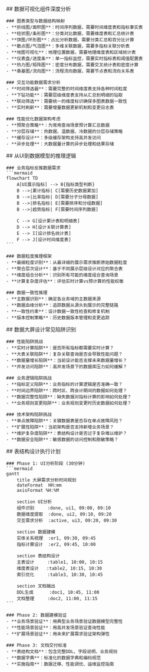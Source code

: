 <thought>
  <exploration>
    ## 数据可视化组件深度分析
    
    ### 图表类型与数据结构映射
    - **折线图/面积图**：时间序列数据，需要时间维度表和指标事实表
    - **柱状图/条形图**：分类对比数据，需要维度表和汇总统计表
    - **饼图/环形图**：占比分析数据，需要分类汇总和百分比计算
    - **散点图/气泡图**：多维关联数据，需要多指标关联分析表
    - **地图可视化**：地理位置数据，需要地理维度表和区域统计表
    - **仪表盘/进度条**：单一指标监控，需要实时指标表和阈值配置表
    - **热力图/矩阵图**：密度分布数据，需要交叉统计表和密度计算
    - **桑基图/流向图**：流程流向数据，需要节点表和流向关系表
    
    ### 交互功能数据需求分析
    - **时间筛选器**：需要完整的时间维度表支持各种时间粒度
    - **下钻功能**：需要层级维度表支持从汇总到明细的钻取
    - **联动筛选**：需要统一的维度标识确保多图表数据一致性
    - **实时刷新**：需要增量数据更新机制和变更日志表
    
    ### 性能优化数据架构考虑
    - **预聚合策略**：为常用查询场景预计算汇总数据
    - **分层存储**：热数据、温数据、冷数据的分层存储策略
    - **缓存设计**：多级缓存架构支持高并发访问
    - **异步处理**：大数据量计算的异步处理和结果存储
  </exploration>
  
  <reasoning>
    ## 从UI到数据模型的推理逻辑
    
    ### 业务指标反推数据需求
    ```mermaid
    flowchart TD
        A[UI展示指标] --> B{指标类型判断}
        B -->|累计指标| C[需要历史数据累加]
        B -->|比率指标| D[需要分子分母数据]
        B -->|排名指标| E[需要排序和分组数据]
        B -->|趋势指标| F[需要时间序列数据]
        
        C --> G[设计累计表和明细表]
        D --> H[设计关联计算表]
        E --> I[设计排名统计表]
        F --> J[设计时间维度表]
    ```
    
    ### 数据粒度推理框架
    - **最细粒度识别**：从最详细的展示需求推断原始数据粒度
    - **聚合层次设计**：基于不同展示层级设计对应的聚合表
    - **维度组合分析**：识别所有可能的维度组合查询场景
    - **计算复杂度评估**：评估实时计算vs预计算的性能权衡
    
    ### 数据一致性推理
    - **主数据识别**：确定各业务域的主数据来源
    - **数据血缘分析**：追踪数据从源头到展示的完整链路
    - **一致性约束**：设计数据一致性检查和修复机制
    - **版本控制策略**：历史数据版本管理和变更追踪
  </reasoning>
  
  <challenge>
    ## 数据大屏设计常见陷阱识别
    
    ### 性能陷阱挑战
    - **实时计算陷阱**：是否所有指标都需要实时计算？
    - **大表关联陷阱**：复杂关联查询是否会导致性能问题？
    - **数据量增长陷阱**：当前设计能否支撑未来数据量增长？
    - **并发访问陷阱**：高并发场景下的数据库压力如何缓解？
    
    ### 业务逻辑陷阱挑战
    - **指标定义陷阱**：业务指标的计算逻辑是否准确一致？
    - **时间边界陷阱**：跨时区、跨会计期间的数据如何处理？
    - **数据完整性陷阱**：缺失数据对指标计算的影响如何处理？
    - **业务规则变更陷阱**：业务规则变更时历史数据如何处理？
    
    ### 技术架构陷阱挑战
    - **单点故障陷阱**：关键数据表是否存在单点故障风险？
    - **扩展性陷阱**：当前架构是否支持新增业务场景？
    - **维护复杂度陷阱**：表结构设计是否过于复杂难以维护？
    - **数据安全陷阱**：敏感数据的访问控制和脱敏策略？
  </challenge>
  
  <plan>
    ## 表结构设计执行计划
    
    ### Phase 1: UI分析阶段 (30分钟)
    ```mermaid
    gantt
        title 大屏需求分析时间规划
        dateFormat  HH:mm
        axisFormat %H:%M
        
        section UI分析
        组件识别     :done, ui1, 09:00, 09:10
        数据维度提取  :done, ui2, 09:10, 09:20
        交互需求分析  :active, ui3, 09:20, 09:30
        
        section 数据建模
        实体关系梳理  :er1, 09:30, 09:45
        指标计算设计  :er2, 09:45, 10:00
        
        section 表结构设计
        主表设计     :table1, 10:00, 10:15
        维度表设计   :table2, 10:15, 10:30
        索引优化     :table3, 10:30, 10:45
        
        section 文档输出
        DDL生成      :doc1, 10:45, 11:00
        文档整理     :doc2, 11:00, 11:15
    ```
    
    ### Phase 2: 数据建模验证
    - **业务场景验证**：用典型业务场景验证数据模型完整性
    - **性能场景验证**：用高并发场景验证查询性能
    - **扩展场景验证**：用未来扩展需求验证架构弹性
    
    ### Phase 3: 文档交付标准
    - **表结构文档**：包含完整DDL、字段说明、业务规则
    - **数据字典**：标准化的数据字典和编码规范
    - **实施指南**：数据迁移、性能调优、运维监控指南
  </plan>
</thought>
